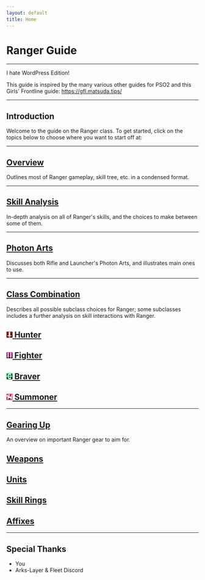 ```yaml
---
layout: default
title: Home
---
```

<div class="col-sm-12">
    <div class="jumbotron jumbotron-fluid">
        <div class="container">
            <div class="jumbotronBox">
                <h1 class="display-4">Ranger Guide</h1>
                <hr class="jumboHeadline">
                <p class="lead">I hate WordPress Edition!</p>
        </div>
    </div>
</div>

<div class="row">
    <div class="col-sm-12">
        <section>
            <p>This guide is inspired by the many various other guides for PSO2 and this Girls' Frontline guide: <a href="https://gfl.matsuda.tips/" target="_blank">https://gfl.matsuda.tips/</a></p>
            <hr>
        </section>
    </div>
</div>
<div class="row">
    <div class="col-sm-12">
        <section>
            <h1>Introduction</h1>
            <p>Welcome to the guide on the Ranger class. To get started, click on the topics below to choose where you want to start off at:</p>
            <hr>
        </section>
    </div>
</div>
<div class="row">
    <div class="col-sm-12">
            <section>
                <h1><a href="overview.html">Overview</a></h1>
                <p>Outlines most of Ranger gameplay, skill tree, etc. in a condensed format.</p>
                <hr>
            </section>
    </div>
</div>
<div class="row">
    <div class="col-sm-12">
            <section>
                <h1><a href="#">Skill Analysis</a></h1>
                <p>In-depth analysis on all of Ranger's skills, and the choices to make between some of them.</p>
                <hr>
            </section>
    </div>
</div>
<div class="row">
    <div class="col-sm-12">
            <section>
                <h1><a href="photon-arts.html">Photon Arts</a></h1>
                <p>Discusses both Rifle and Launcher's Photon Arts, and illustrates main ones to use.</p>
                <hr>
            </section>
    </div>
</div>
<div class="row">
    <div class="col-sm-12">
        <section>
            <h1><a href="#">Class Combination</a></h1>
            <p>Describes all possible subclass choices for Ranger; some subclasses includes a further analysis on skill interactions with Ranger.</p>
            <div class="subclass-row">
                <div class="subclass-topics">
                        <h2><a href="#"><img src="assets/img/icons/class_icons/hunter.png"> Hunter</a></h2>
                </div>
                <div class="subclass-topics">
                        <h2><a href="#"><img src="assets/img/icons/class_icons/fighter.png"> Fighter</a></h2>
                </div>
                <div class="subclass-topics">
                        <h2><a href="#"><img src="assets/img/icons/class_icons/braver.png"> Braver</a></h2>
                </div>
                <div class="subclass-topics">
                        <h2><a href="#"><img src="assets/img/icons/class_icons/summoner.png"> Summoner</a></h2>
                </div>
            </div>
            <hr>
        </section>
    </div>
</div>
<div class="row">
    <div class="col-sm-12">
        <section>
            <h1><a href="#">Gearing Up</a></h1>
                <p>An overview on important Ranger gear to aim for.</p>
                <div class="gearing-row">
                    <div class="gearing-topics">
                            <h2><a href="weapons.html">Weapons</a></h2>
                    </div>
                    <div class="gearing-topics">
                            <h2><a href="#">Units</a></h2>
                    </div>
                    <div class="gearing-topics">
                            <h2><a href="#">Skill Rings</a></h2>
                    </div>
                    <div class="gearing-topics">
                            <h2><a href="#">Affixes</a></h2>
                    </div>
                </div>
            <hr>
        </section>
    </div>
</div>
<div class="row">
    <div class="col-sm-12">
        <section>
            <h1>Special Thanks</h1>
            <ul>
                <li>You</li>
                <li>Arks-Layer & Fleet Discord</li>
            </ul>
        </section>
    </div>
</div>